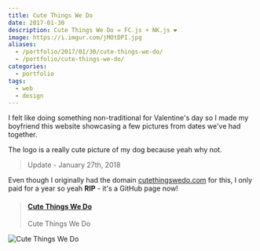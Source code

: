 ```yaml
---
title: Cute Things We Do
date: 2017-01-30
description: Cute Things We Do = FC.js + NK.js ❤
image: https://i.imgur.com/jMOtDPI.jpg
aliases:
  - /portfolio/2017/01/30/cute-things-we-do/
  - /portfolio/cute-things-we-do/
categories:
  - portfolio
tags:
  - web
  - design
---
```


I felt like doing something non-traditional for Valentine's day so I made my boyfriend this website showcasing a few pictures from dates we've had together.

The logo is a really cute picture of my dog because yeah why not.

> Update - January 27th, 2018

Even though I originally had the domain [cutethingswedo.com](https://cutethingswedo.com) for this, I only paid for a year so yeah **RIP** - it's a GitHub page now!

<blockquote class="embedly-card" data-card-controls="0"><h4><a href="https://fvcproductions.github.io/cutethingswedo/">Cute Things We Do</a></h4><p>Cute Things We Do</p></blockquote>
<script async src="//cdn.embedly.com/widgets/platform.js" charset="UTF-8"></script>

![Cute Things We Do](https://i.imgur.com/N5nekk7.jpg)
